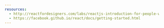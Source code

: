 ```yaml
---
resources:
  - http://reactfordesigners.com/labs/reactjs-introduction-for-people-who-know-just-enough-jquery-to-get-by/
  - https://facebook.github.io/react/docs/getting-started.html
---
```

